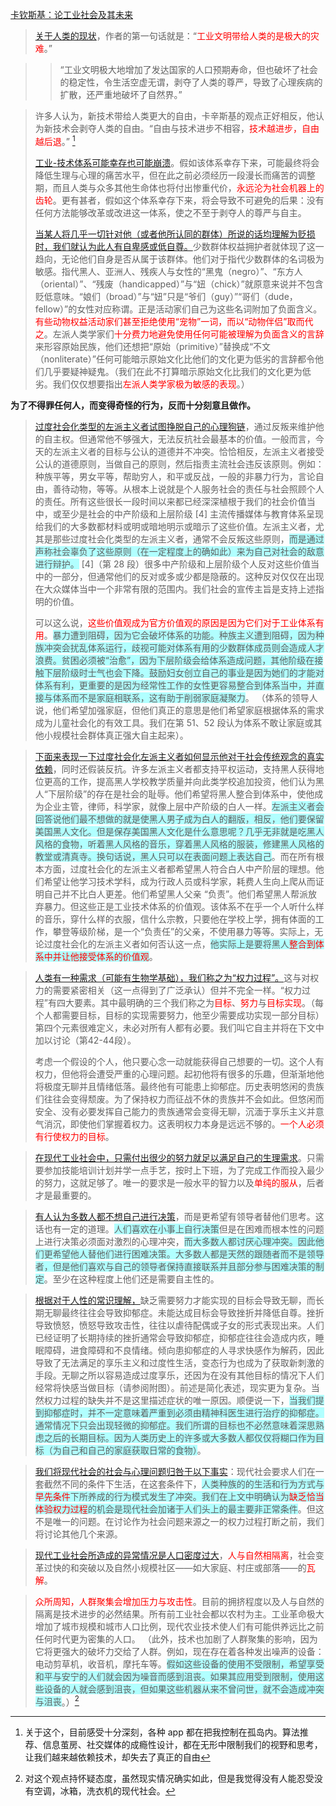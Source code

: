  [卡钦斯基：论工业社会及其未来](https://kyle.ai/blog/6979.html)

> [关于人类的现状](https://www.ruanyifeng.com/survivor/future/unabomber.html#:~:text=%E5%85%B3%E4%BA%8E%E4%BA%BA%E7%B1%BB%E7%9A%84%E7%8E%B0%E7%8A%B6)，作者的第一句话就是：“<font color="#ff0000">工业文明带给人类的是极大的灾难</font>。”

> > “工业文明极大地增加了发达国家的人口预期寿命，但也破坏了社会的稳定性，令生活空虚无谓，剥夺了人类的尊严，导致了心理疾病的扩散，还严重地破坏了自然界。”

> 许多人认为，新技术带给人类更大的自由，卡辛斯基的观点正好相反，他认为新技术会剥夺人类的自由。“自由与技术进步不相容，<font color="#ff0000">技术越进步，自由越后退</font>。” [^1]
> 
> 
> [工业-技术体系可能幸存也可能崩溃](https://kyle.ai/blog/6979.html#:~:text=%E5%B7%A5%E4%B8%9A-%E6%8A%80%E6%9C%AF%E4%BD%93%E7%B3%BB%E5%8F%AF%E8%83%BD%E5%B9%B8%E5%AD%98%E4%B9%9F%E5%8F%AF%E8%83%BD%E5%B4%A9%E6%BA%83)。假如该体系幸存下来，可能最终将会降低生理与心理的痛苦水平，但在此之前必须经历一段漫长而痛苦的调整期，而且人类与众多其他生命体也将付出惨重代价，<font color="#ff0000">永远沦为社会机器上的齿轮</font>。更有甚者，假如这个体系幸存下来，将会导致不可避免的后果：没有任何方法能够改革或改进这一体系，使之不至于剥夺人的尊严与自主。
> 
> 
> [当某人将几乎一切针对他（或者他所认同的群体）所说的话均理解为贬损时，我们就认为此人有自卑感或低自尊。](https://kyle.ai/blog/6979.html#:~:text=%E5%BD%93%E6%9F%90%E4%BA%BA%E5%B0%86%E5%87%A0%E4%B9%8E%E4%B8%80%E5%88%87%E9%92%88%E5%AF%B9%E4%BB%96%EF%BC%88%E6%88%96%E8%80%85%E4%BB%96%E6%89%80%E8%AE%A4%E5%90%8C%E7%9A%84%E7%BE%A4%E4%BD%93%EF%BC%89%E6%89%80%E8%AF%B4%E7%9A%84%E8%AF%9D%E5%9D%87%E7%90%86%E8%A7%A3%E4%B8%BA%E8%B4%AC%E6%8D%9F%E6%97%B6%EF%BC%8C%E6%88%91%E4%BB%AC%E5%B0%B1%E8%AE%A4%E4%B8%BA%E6%AD%A4%E4%BA%BA%E6%9C%89%E8%87%AA%E5%8D%91%E6%84%9F%E6%88%96%E4%BD%8E%E8%87%AA%E5%B0%8A%E3%80%82)少数群体权益拥护者就体现了这一趋向，无论他们自身是否从属于该群体。他们对于指代少数群体的名词极为敏感。指代黑人、亚洲人、残疾人与女性的“黑鬼（negro）”、“东方人（oriental）”、“残废（handicapped）”与“妞（chick）”就原意来说并不包含贬低意味。“娘们（broad）”与“妞”只是“爷们（guy）”“哥们（dude，fellow）”的女性对应称谓。正是活动家们自己为这些名词附加了负面含义。<font color="#ff0000">有些动物权益活动家们甚至拒绝使用“宠物”一词，而以“动物伴侣”取而代之</font>。左派人类学家们<font color="#ff0000">十分费力地避免使用任何可能被理解为负面含义的言辞</font>来形容原始民族，他们还想把“原始（primitive）”替换成“不文（nonliterate）”任何可能暗示原始文化比他们的文化更为低劣的言辞都令他们几乎要疑神疑鬼。（我们在此不打算暗示原始文化比我们的文化更为低劣。我们仅仅想要指出<font color="#ff0000">左派人类学家极为敏感的表现</font>。）

**为了不得罪任何人，而变得奇怪的行为，反而十分刻意且做作。**


> [过度社会化类型的左派主义者试图挣脱自己的心理狗链](https://kyle.ai/blog/6979.html#:~:text=%E8%BF%87%E5%BA%A6%E7%A4%BE%E4%BC%9A%E5%8C%96%E7%B1%BB%E5%9E%8B%E7%9A%84%E5%B7%A6%E6%B4%BE%E4%B8%BB%E4%B9%89%E8%80%85%E8%AF%95%E5%9B%BE%E6%8C%A3%E8%84%B1%E8%87%AA%E5%B7%B1%E7%9A%84%E5%BF%83%E7%90%86%E7%8B%97%E9%93%BE)，通过反叛来维护他的自主权。但通常他不够强大，无法反抗社会最基本的价值。一般而言，今天的左派主义者的目标与公认的道德并不冲突。恰恰相反，左派主义者接受公认的道德原则，当做自己的原则，然后指责主流社会违反该原则。例如：种族平等，男女平等，帮助穷人，和平或反战，一般的非暴力行为，言论自由，善待动物，等等。从根本上说就是个人服务社会的责任与社会照顾个人的责任。所有这些很长一段时间以来都已经深深植根于我们的社会价值当中，或至少是社会的中产阶级和上层阶级 [4] 主流传播媒体与教育体系呈现给我们的大多数都材料或明或暗地明示或暗示了这些价值。左派主义者，尤其是那些过度社会化类型的左派主义者，通常不会反叛这些原则，<span style="background:#b1ffff">而是通过声称社会辜负了这些原则（在一定程度上的确如此）来为自己对社会的敌意进行辩护。</span>
> [4]（第 28 段）很多中产阶级和上层阶级个人反对这些价值当中的一部分，但通常他们的反对或多或少都是隐蔽的。这种反对仅仅在出现在大众媒体当中一个非常有限的范围内。我们社会的宣传主旨是支持上述指明的价值。
> 
> 可以这么说，<font color="#ff0000">这些价值观成为官方价值观的原因是因为它们对于工业体系有用</font>。<span style="background:#b1ffff">暴力遭到阻碍，因为它会破坏体系的功能。种族主义遭到阻碍，因为种族冲突会扰乱体系运行，歧视可能对体系有用的少数群体成员则会造成人才浪费。贫困必须被“治愈”，因为下层阶级会给体系造成问题，其他阶级在接触下层阶级时士气也会下降。鼓励妇女创立自己的事业是因为她们的才能对体系有利，更重要的是因为经常性工作的女性更容易整合到体系当中，并直接与体系而不是家庭相联系，这有助于削弱家庭凝聚力</span>。 （体系的领导人说，他们希望加强家庭，但他们真正的意思是他们希望家庭根据体系的需求成为儿童社会化的有效工具。我们在第 51、52 段认为体系不敢让家庭或其他小规模社会群体真正强大自主起来）。

> [下面来表现一下过度社会化左派主义者如何显示他对于社会传统观念的真实依赖](https://kyle.ai/blog/6979.html#:~:text=%E4%B8%8B%E9%9D%A2%E6%9D%A5%E8%A1%A8%E7%8E%B0%E4%B8%80%E4%B8%8B%E8%BF%87%E5%BA%A6%E7%A4%BE%E4%BC%9A%E5%8C%96%E5%B7%A6%E6%B4%BE%E4%B8%BB%E4%B9%89%E8%80%85%E5%A6%82%E4%BD%95%E6%98%BE%E7%A4%BA%E4%BB%96%E5%AF%B9%E4%BA%8E%E7%A4%BE%E4%BC%9A%E4%BC%A0%E7%BB%9F%E8%A7%82%E5%BF%B5%E7%9A%84%E7%9C%9F%E5%AE%9E%E4%BE%9D%E8%B5%96)，同时还假装反抗。许多左派主义者都支持平权运动，支持黑人获得地位更高的工作，提高黑人学校教学质量并向此类学校追加投资，他们认为黑人“下层阶级”的存在是社会的耻辱。他们希望将黑人整合到体系中，使他成为企业主管，律师，科学家，就像上层中产阶级的白人一样。<span style="background:#b1ffff">左派主义者会回答说他们最不想做的就是使黑人男子成为白人的翻版，相反，他们要保留美国黑人文化。但是保存美国黑人文化是什么意思呢？几乎无非就是吃黑人风格的食物，听着黑人风格的音乐，穿着黑人风格的服装，修建黑人风格的教堂或清真寺。换句话说，黑人只可以在表面问题上表达自己</span>。而在所有根本方面，过度社会化的左派主义者都希望黑人符合白人中产阶层的理想。他们希望让他学习技术学科，成为行政人员或科学家，耗费人生向上爬从而证明自己并不比白人更差。他们希望黑人父亲 “负责”。他们希望黑人帮派放弃暴力。但这些正是工业技术体系的价值观。该体系不在乎一个人听什么样的音乐，穿什么样的衣服，信什么宗教，只要他在学校上学，拥有体面的工作，攀登等级阶梯，是一个“负责任”的父亲，不使用暴力等等。实际上，无论过度社会化的左派主义者如何否认这一点，<span style="background:#b1ffff">他实际上是要将黑人<font color="#ff0000">整合到体系中并让他接受体系的价值观</font></span>。



> [人类有一种需求（可能有生物学基础），我们称之为“权力过程”。](https://kyle.ai/blog/6979.html#:~:text=%E4%BA%BA%E7%B1%BB%E6%9C%89%E4%B8%80%E7%A7%8D%E9%9C%80%E6%B1%82%EF%BC%88%E5%8F%AF%E8%83%BD%E6%9C%89%E7%94%9F%E7%89%A9%E5%AD%A6%E5%9F%BA%E7%A1%80%EF%BC%89%EF%BC%8C%E6%88%91%E4%BB%AC%E7%A7%B0%E4%B9%8B%E4%B8%BA%E2%80%9C%E6%9D%83%E5%8A%9B%E8%BF%87%E7%A8%8B%E2%80%9D%E3%80%82)这与对权力的需要紧密相关（这一点得到了广泛承认）但并不完全一样。“权力过程”有四大要素。其中最明确的三个我们称之为<font color="#ff0000">目标</font>、<font color="#ff0000">努力</font>与<font color="#ff0000">目标实现</font>。（每个人都需要目标，目标的实现需要努力，他至少需要成功实现一部分目标）第四个元素很难定义，未必对所有人都有必要。我们叫它自主并将在下文中加以讨论（第42-44段）。
> 
> 考虑一个假设的个人，他只要心念一动就能获得自己想要的一切。这个人有权力，但他将会遭受严重的心理问题。起初他将有很多的乐趣，但渐渐地他将极度无聊并且情绪低落。最终他有可能患上抑郁症。历史表明悠闲的贵族们往往会变得颓废。为了保持权力而征战不休的贵族并不会如此。但悠闲而安全、没有必要发挥自己能力的贵族通常会变得无聊，沉湎于享乐主义并意气消沉，即使他们掌握着权力。这表明权力本身是远远不够的。<font color="#ff0000">一个人必须有行使权力的目标</font>。

> [在现代工业社会中，只需付出很少的努力就足以满足自己的生理需求](https://kyle.ai/blog/6979.html#:~:text=%E5%9C%A8%E7%8E%B0%E4%BB%A3%E5%B7%A5%E4%B8%9A%E7%A4%BE%E4%BC%9A%E4%B8%AD%EF%BC%8C%E5%8F%AA%E9%9C%80%E4%BB%98%E5%87%BA%E5%BE%88%E5%B0%91%E7%9A%84%E5%8A%AA%E5%8A%9B%E5%B0%B1%E8%B6%B3%E4%BB%A5%E6%BB%A1%E8%B6%B3%E8%87%AA%E5%B7%B1%E7%9A%84%E7%94%9F%E7%90%86%E9%9C%80%E6%B1%82)。只需要参加技能培训计划并学一点手艺，按时上下班，为了完成工作而投入最少的努力，这就足够了。唯一的要求是一般水平的智力以及<font color="#ff0000">单纯的服从</font>，后者才是最重要的。

> [有人认为多数人都不想自己进行决策](https://kyle.ai/blog/6979.html#:~:text=%E6%9C%89%E4%BA%BA%E8%AE%A4%E4%B8%BA%E5%A4%9A%E6%95%B0%E4%BA%BA%E9%83%BD%E4%B8%8D%E6%83%B3%E8%87%AA%E5%B7%B1%E8%BF%9B%E8%A1%8C%E5%86%B3%E7%AD%96)，而是更希望有领导者替他们思考。这话也有一定的道理。<span style="background:#b1ffff">人们喜欢在小事上自行决策</span>但是在困难而根本性的问题上进行决策必须面对激烈的心理冲突，<span style="background:#b1ffff">而大多数人都讨厌心理冲突。因此他们更希望他人替他们进行困难决策。大多数人都是天然的跟随者而不是领导者，但是他们喜欢与自己的领导者保持直接联系并且部分参与困难决策的制定</span>。至少在这种程度上他们还是需要自主性的。


> [根据对于人性的常识理解，](https://kyle.ai/blog/6979.html#:~:text=%E6%A0%B9%E6%8D%AE%E5%AF%B9%E4%BA%8E%E4%BA%BA%E6%80%A7%E7%9A%84%E5%B8%B8%E8%AF%86%E7%90%86%E8%A7%A3%EF%BC%8C)缺乏需要努力才能实现的目标会导致无聊，而长期无聊最终往往会导致抑郁症。未能达成目标会导致挫折并降低自尊。挫折导致愤怒，愤怒导致攻击性，往往以虐待配偶或子女的形式表现出来。人们已经证明了长期持续的挫折通常会导致抑郁症，抑郁症往往会造成内疚，睡眠障碍，进食障碍和不良情绪。倾向患抑郁症的人寻求快感作为解药，因此导致了无法满足的享乐主义和过度性生活，变态行为也成为了获取新刺激的手段。无聊之所以容易造成过度享乐，还因为在没有其他目标的情况下人们经常将快感当做目标（请参阅附图）。前述是简化表述，现实更为复杂。当然权力过程的缺失并不是这里描述症状的唯一原因。顺便说一下，<span style="background:#b1ffff">当我们提到抑郁症时，并不一定意味着严重到必须由精神科医生进行治疗的抑郁症。通常情况下只会出现轻微的抑郁症。我们所谓的目标也不必然意味着深思熟虑之后的长期目标。因为人类历史上的许多或大多数人都仅仅将糊口作为目标（为自己和自己的家庭获取日常的食物）</span>。


> [我们将现代社会的社会与心理问题归咎于以下事实](https://kyle.ai/blog/6979.html#:~:text=%E6%88%91%E4%BB%AC%E5%B0%86%E7%8E%B0%E4%BB%A3%E7%A4%BE%E4%BC%9A%E7%9A%84%E7%A4%BE%E4%BC%9A%E4%B8%8E%E5%BF%83%E7%90%86%E9%97%AE%E9%A2%98%E5%BD%92%E5%92%8E%E4%BA%8E%E4%BB%A5%E4%B8%8B%E4%BA%8B%E5%AE%9E)：现代社会要求人们在一套截然不同的条件下生活，在这套条件下，<span style="background:#b1ffff">人类种族的的生活和行为方式与<font color="#ff0000">早先条件</font>下所养成的行为模式发生了冲突。我们在上文中明确认为<font color="#ff0000">缺乏恰当体验权力过程</font>的机会是现代社会加诸于人们头上的最主要非正常条件</span>。但这不是唯一的问题。在讨论作为社会问题来源之一的权力过程打断之前，我们将讨论其他几个来源。


>[现代工业社会所造成的异常情况是人口密度过大](https://kyle.ai/blog/6979.html#:~:text=%E7%8E%B0%E4%BB%A3%E5%B7%A5%E4%B8%9A%E7%A4%BE%E4%BC%9A%E6%89%80%E9%80%A0%E6%88%90%E7%9A%84%E5%BC%82%E5%B8%B8%E6%83%85%E5%86%B5%E6%98%AF%E4%BA%BA%E5%8F%A3%E5%AF%86%E5%BA%A6%E8%BF%87%E5%A4%A7)，<font color="#ff0000">人与自然相隔离</font>，社会变革过快的和突破以及自然小规模社区——如大家庭、村庄或部落——的<font color="#ff0000">瓦解</font>。

> <font color="#ff0000">众所周知，人群聚集会增加压力与攻击性</font>。目前的拥挤程度以及人与自然的隔离是技术进步的必然结果。所有前工业社会都以农村为主。工业革命极大增加了城市规模和城市人口比例，现代农业技术使人们有可能供养远比之前任何时代更为密集的人口。 （此外，技术也加剧了人群聚集的影响，因为它将更强大的破坏力交给了人群。例如，现在存在着各种发出噪声的设备：电动剪草机，收音机，摩托车等。<span style="background:#b1ffff">假如这些设备的使用不受限制，希望享受和平与安宁的人们就会因为噪音而感到沮丧。如果其应用受到限制，使用这些设备的人就会感到沮丧，但如果这些机器从来不曾问世，就不会造成冲突与沮丧</span>。）[^2]



[^1]: 关于这个，目前感受十分深刻，各种 app 都在把我控制在孤岛内。算法推荐、信息茧房、社交媒体的成瘾性设计，都在无形中限制我们的视野和思考，让我们越来越依赖技术，却失去了真正的自由

[^2]: 对这个观点持怀疑态度，虽然现实情况确实如此，但是我觉得没有人能忍受没有空调，冰箱，洗衣机的现代社会。
